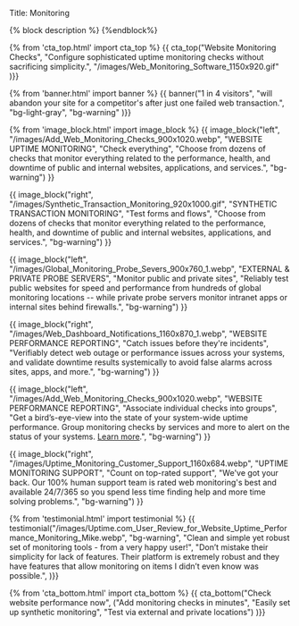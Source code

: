 Title: Monitoring

{% block description %}
<meta name="description" content="Website monitoring service. Configure dozens of checks such as HTTP(S), SSL, and synthetics without sacrificing simplicity or peace of mind with Uptime.com">
{%endblock%}

{% from 'cta_top.html' import cta_top %}
{{ cta_top("Website Monitoring Checks",
  "Configure sophisticated uptime monitoring checks without sacrificing simplicity.",
  "/images/Web_Monitoring_Software_1150x920.gif"
)}}

{% from 'banner.html' import banner %}
{{ banner("1 in 4 visitors",
  "will abandon your site for a competitor's after just one failed web transaction.",
  "bg-light-gray",
  "bg-warning"
)}}

{% from 'image_block.html' import image_block %}
{{ image_block("left", "/images/Add_Web_Monitoring_Checks_900x1020.webp",
"WEBSITE UPTIME MONITORING",
"Check everything",
"Choose from dozens of checks that monitor everything related to the performance, health, and downtime of public and internal websites, applications, and services.",
"bg-warning") }}

{{ image_block("right", "/images/Synthetic_Transaction_Monitoring_920x1000.gif",
"SYNTHETIC TRANSACTION MONITORING",
"Test forms and flows",
"Choose from dozens of checks that monitor everything related to the performance, health, and downtime of public and internal websites, applications, and services.",
"bg-warning") }}

{{ image_block("left", "/images/Global_Monitoring_Probe_Severs_900x760_1.webp",
"EXTERNAL &amp; PRIVATE PROBE SERVERS",
"Monitor public and private sites",
"Reliably test public websites for speed and performance from hundreds of global monitoring locations -- while private probe servers monitor intranet apps or internal sites behind firewalls.",
"bg-warning") }}

{{ image_block("right", "/images/Web_Dashboard_Notifications_1160x870_1.webp",
"WEBSITE PERFORMANCE REPORTING",
"Catch issues before they're incidents",
"Verifiably detect web outage or performance issues across your systems, and validate downtime results systemically to avoid false alarms across sites, apps, and more.",
"bg-warning") }}

{{ image_block("left", "/images/Add_Web_Monitoring_Checks_900x1020.webp",
"WEBSITE PERFORMANCE REPORTING",
"Associate individual checks into groups",
"Get a bird’s-eye-view into the state of your system-wide uptime performance. Group monitoring checks by services and more to alert on the status of your systems. <a href='/group-checks' target='_blank'>Learn more</a>.",
"bg-warning") }}

{{ image_block("right", "/images/Uptime_Monitoring_Customer_Support_1160x684.webp",
"UPTIME MONITORING SUPPORT",
"Count on top-rated support",
"We've got your back. Our 100% human support team is rated web monitoring's best and available 24/7/365 so you spend less time finding help and more time solving problems.",
"bg-warning") }}

{% from 'testimonial.html' import testimonial %}
{{ testimonial("/images/Uptime.com_User_Review_for_Website_Uptime_Performance_Monitoring_Mike.webp",
  "bg-warning",
  "Clean and simple yet robust set of monitoring tools - from a very happy user!",
  "Don’t mistake their simplicity for lack of features. Their platform is extremely robust and they have features that allow monitoring on items I didn’t even know was possible.",
 )}}

{% from 'cta_bottom.html' import cta_bottom %}
{{ cta_bottom("Check website performance now",
  ("Add monitoring checks in minutes",
  "Easily set up synthetic monitoring",
  "Test via external and private locations")
  )}}
